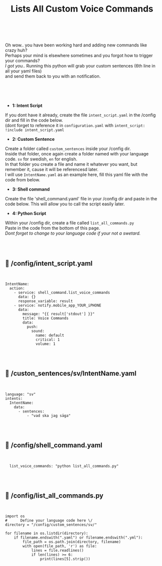 
<h1 align="center">
<br>

Lists All Custom Voice Commands

</h1><br>
<br><br>

Oh wow.. you have been working hard and adding new commands like crazy huh? <br>
Perhaps your mind is elsewhere sometimes and you forgot how to trigger your commands?  <br>
_I got you.._ Running this python will grab your custom sentences (6th line in all your yaml files) <br>
and send them back to you with an notification. <br>

<br><br><br>


- **1: Intent Script** <br>

If you dont have it already, create the file `intent_script.yaml` in the /config dir and fill in the code below.<br>
(dont forget to reference it in `configuration.yaml` with `intent_script: !include intent_script.yaml`<br> 

- **2: Custom Sentence** <br>

Create a folder called `custom_sentences` inside your /config dir.<br>
Inside that folder, once again create a folder named with your language code. `sv` for swedish, `en` for english.<br>
In that folder you create a file and name it whatever you want, but remember it, cause it will be referencesd later.<br>
I will use `IntentName.yaml` as an example here, fill this yaml file with the code from below. <br>


- **3: Shell command** <br>

Create the file 'shell_command.yaml' file in your /config dir and paste in the code below.
This will allow you to call the script easily later.

- **4: Python Script** <br>

Within your /config dir, create a file called `list_all_commands.py` <br>
Paste in the code from the bottom of this page. <br>
_Dont forget to change to your language code if your not a swetard._


<br><br>





## 🦆 /config/intent_script.yaml <br>


<br>


```
IntentName:
  action:
    - service: shell_command.list_voice_commands
      data: {}
      response_variable: result
    - service: notify.mobile_app_YOUR_iPHONE
      data:
        message: "{{ result['stdout'] }}"
        title: Voice Commands
        data:
          push:
            sound:
              name: default
              critical: 1
              volume: 1      
```

<br><br>


## 🦆 /custon_sentences/sv/IntentName.yaml <br>


<br>

```
language: "sv"
intents:
  IntentName:
    data:
      - sentences:
          - "vad ska jag säga" 
```

<br><br>


## 🦆 /config/shell_command.yaml <br>


<br>


```
  list_voice_commands: "python list_all_commands.py"
```

<br><br>



## 🦆 /config/list_all_commands.py <br>


<br>


```
import os
#      Define your language code here \/
directory = "/config/custom_sentences/sv/"

for filename in os.listdir(directory):
    if filename.endswith(".yaml") or filename.endswith(".yml"):
        file_path = os.path.join(directory, filename)
        with open(file_path, 'r') as file:
            lines = file.readlines()
            if len(lines) >= 6:
                print(lines[5].strip()) 
```

<br><br>

